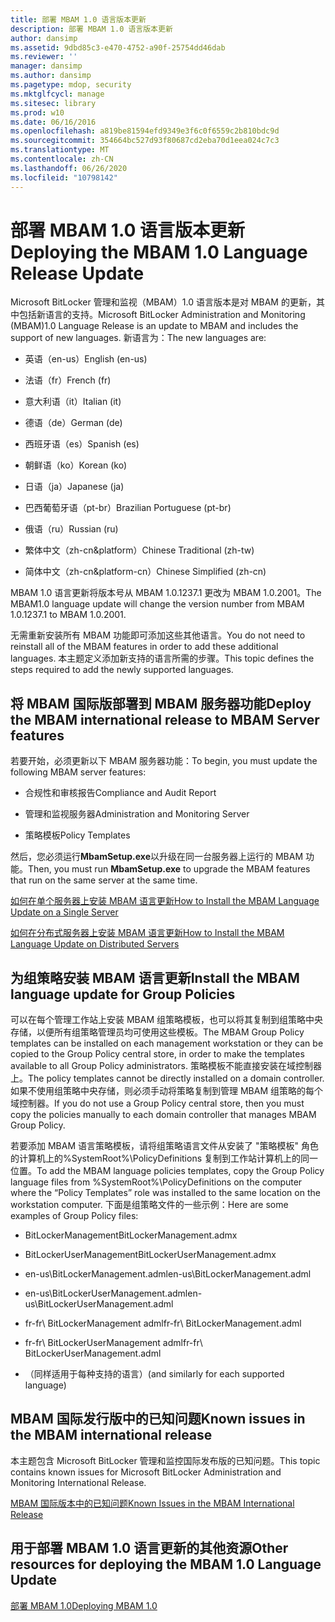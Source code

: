 ```yaml
---
title: 部署 MBAM 1.0 语言版本更新
description: 部署 MBAM 1.0 语言版本更新
author: dansimp
ms.assetid: 9dbd85c3-e470-4752-a90f-25754dd46dab
ms.reviewer: ''
manager: dansimp
ms.author: dansimp
ms.pagetype: mdop, security
ms.mktglfcycl: manage
ms.sitesec: library
ms.prod: w10
ms.date: 06/16/2016
ms.openlocfilehash: a819be81594efd9349e3f6c0f6559c2b810bdc9d
ms.sourcegitcommit: 354664bc527d93f80687cd2eba70d1eea024c7c3
ms.translationtype: MT
ms.contentlocale: zh-CN
ms.lasthandoff: 06/26/2020
ms.locfileid: "10798142"
---
```

# <span data-ttu-id="1ca19-103">部署 MBAM 1.0 语言版本更新</span><span class="sxs-lookup"><span data-stu-id="1ca19-103">Deploying the MBAM 1.0 Language Release Update</span></span>


<span data-ttu-id="1ca19-104">Microsoft BitLocker 管理和监视（MBAM）1.0 语言版本是对 MBAM 的更新，其中包括新语言的支持。</span><span class="sxs-lookup"><span data-stu-id="1ca19-104">Microsoft BitLocker Administration and Monitoring (MBAM)1.0 Language Release is an update to MBAM and includes the support of new languages.</span></span> <span data-ttu-id="1ca19-105">新语言为：</span><span class="sxs-lookup"><span data-stu-id="1ca19-105">The new languages are:</span></span>

-   <span data-ttu-id="1ca19-106">英语（en-us）</span><span class="sxs-lookup"><span data-stu-id="1ca19-106">English (en-us)</span></span>

-   <span data-ttu-id="1ca19-107">法语（fr）</span><span class="sxs-lookup"><span data-stu-id="1ca19-107">French (fr)</span></span>

-   <span data-ttu-id="1ca19-108">意大利语（it）</span><span class="sxs-lookup"><span data-stu-id="1ca19-108">Italian (it)</span></span>

-   <span data-ttu-id="1ca19-109">德语（de）</span><span class="sxs-lookup"><span data-stu-id="1ca19-109">German (de)</span></span>

-   <span data-ttu-id="1ca19-110">西班牙语（es）</span><span class="sxs-lookup"><span data-stu-id="1ca19-110">Spanish (es)</span></span>

-   <span data-ttu-id="1ca19-111">朝鲜语（ko）</span><span class="sxs-lookup"><span data-stu-id="1ca19-111">Korean (ko)</span></span>

-   <span data-ttu-id="1ca19-112">日语（ja）</span><span class="sxs-lookup"><span data-stu-id="1ca19-112">Japanese (ja)</span></span>

-   <span data-ttu-id="1ca19-113">巴西葡萄牙语（pt-br）</span><span class="sxs-lookup"><span data-stu-id="1ca19-113">Brazilian Portuguese (pt-br)</span></span>

-   <span data-ttu-id="1ca19-114">俄语（ru）</span><span class="sxs-lookup"><span data-stu-id="1ca19-114">Russian (ru)</span></span>

-   <span data-ttu-id="1ca19-115">繁体中文（zh-cn&platform）</span><span class="sxs-lookup"><span data-stu-id="1ca19-115">Chinese Traditional (zh-tw)</span></span>

-   <span data-ttu-id="1ca19-116">简体中文（zh-cn&platform-cn）</span><span class="sxs-lookup"><span data-stu-id="1ca19-116">Chinese Simplified (zh-cn)</span></span>

<span data-ttu-id="1ca19-117">MBAM 1.0 语言更新将版本号从 MBAM 1.0.1237.1 更改为 MBAM 1.0.2001。</span><span class="sxs-lookup"><span data-stu-id="1ca19-117">The MBAM1.0 language update will change the version number from MBAM 1.0.1237.1 to MBAM 1.0.2001.</span></span>

<span data-ttu-id="1ca19-118">无需重新安装所有 MBAM 功能即可添加这些其他语言。</span><span class="sxs-lookup"><span data-stu-id="1ca19-118">You do not need to reinstall all of the MBAM features in order to add these additional languages.</span></span> <span data-ttu-id="1ca19-119">本主题定义添加新支持的语言所需的步骤。</span><span class="sxs-lookup"><span data-stu-id="1ca19-119">This topic defines the steps required to add the newly supported languages.</span></span>

## <span data-ttu-id="1ca19-120">将 MBAM 国际版部署到 MBAM 服务器功能</span><span class="sxs-lookup"><span data-stu-id="1ca19-120">Deploy the MBAM international release to MBAM Server features</span></span>


<span data-ttu-id="1ca19-121">若要开始，必须更新以下 MBAM 服务器功能：</span><span class="sxs-lookup"><span data-stu-id="1ca19-121">To begin, you must update the following MBAM server features:</span></span>

-   <span data-ttu-id="1ca19-122">合规性和审核报告</span><span class="sxs-lookup"><span data-stu-id="1ca19-122">Compliance and Audit Report</span></span>

-   <span data-ttu-id="1ca19-123">管理和监视服务器</span><span class="sxs-lookup"><span data-stu-id="1ca19-123">Administration and Monitoring Server</span></span>

-   <span data-ttu-id="1ca19-124">策略模板</span><span class="sxs-lookup"><span data-stu-id="1ca19-124">Policy Templates</span></span>

<span data-ttu-id="1ca19-125">然后，您必须运行**MbamSetup.exe**以升级在同一台服务器上运行的 MBAM 功能。</span><span class="sxs-lookup"><span data-stu-id="1ca19-125">Then, you must run **MbamSetup.exe** to upgrade the MBAM features that run on the same server at the same time.</span></span>

[<span data-ttu-id="1ca19-126">如何在单个服务器上安装 MBAM 语言更新</span><span class="sxs-lookup"><span data-stu-id="1ca19-126">How to Install the MBAM Language Update on a Single Server</span></span>](how-to-install-the-mbam-language-update-on-a-single-server-mbam-1.md)

[<span data-ttu-id="1ca19-127">如何在分布式服务器上安装 MBAM 语言更新</span><span class="sxs-lookup"><span data-stu-id="1ca19-127">How to Install the MBAM Language Update on Distributed Servers</span></span>](how-to-install-the-mbam-language-update-on-distributed-servers-mbam-1.md)

## <span data-ttu-id="1ca19-128">为组策略安装 MBAM 语言更新</span><span class="sxs-lookup"><span data-stu-id="1ca19-128">Install the MBAM language update for Group Policies</span></span>


<span data-ttu-id="1ca19-129">可以在每个管理工作站上安装 MBAM 组策略模板，也可以将其复制到组策略中央存储，以便所有组策略管理员均可使用这些模板。</span><span class="sxs-lookup"><span data-stu-id="1ca19-129">The MBAM Group Policy templates can be installed on each management workstation or they can be copied to the Group Policy central store, in order to make the templates available to all Group Policy administrators.</span></span> <span data-ttu-id="1ca19-130">策略模板不能直接安装在域控制器上。</span><span class="sxs-lookup"><span data-stu-id="1ca19-130">The policy templates cannot be directly installed on a domain controller.</span></span> <span data-ttu-id="1ca19-131">如果不使用组策略中央存储，则必须手动将策略复制到管理 MBAM 组策略的每个域控制器。</span><span class="sxs-lookup"><span data-stu-id="1ca19-131">If you do not use a Group Policy central store, then you must copy the policies manually to each domain controller that manages MBAM Group Policy.</span></span>

<span data-ttu-id="1ca19-132">若要添加 MBAM 语言策略模板，请将组策略语言文件从安装了 "策略模板" 角色的计算机上的%SystemRoot%\\PolicyDefinitions 复制到工作站计算机上的同一位置。</span><span class="sxs-lookup"><span data-stu-id="1ca19-132">To add the MBAM language policies templates, copy the Group Policy language files from %SystemRoot%\\PolicyDefinitions on the computer where the “Policy Templates” role was installed to the same location on the workstation computer.</span></span> <span data-ttu-id="1ca19-133">下面是组策略文件的一些示例：</span><span class="sxs-lookup"><span data-stu-id="1ca19-133">Here are some examples of Group Policy files:</span></span>

-   <span data-ttu-id="1ca19-134">BitLockerManagement</span><span class="sxs-lookup"><span data-stu-id="1ca19-134">BitLockerManagement.admx</span></span>

-   <span data-ttu-id="1ca19-135">BitLockerUserManagement</span><span class="sxs-lookup"><span data-stu-id="1ca19-135">BitLockerUserManagement.admx</span></span>

-   <span data-ttu-id="1ca19-136">en-us\\BitLockerManagement.adml</span><span class="sxs-lookup"><span data-stu-id="1ca19-136">en-us\\BitLockerManagement.adml</span></span>

-   <span data-ttu-id="1ca19-137">en-us\\BitLockerUserManagement.adml</span><span class="sxs-lookup"><span data-stu-id="1ca19-137">en-us\\BitLockerUserManagement.adml</span></span>

-   <span data-ttu-id="1ca19-138">fr-fr\\ BitLockerManagement adml</span><span class="sxs-lookup"><span data-stu-id="1ca19-138">fr-fr\\ BitLockerManagement.adml</span></span>

-   <span data-ttu-id="1ca19-139">fr-fr\\ BitLockerUserManagement adml</span><span class="sxs-lookup"><span data-stu-id="1ca19-139">fr-fr\\ BitLockerUserManagement.adml</span></span>

-   <span data-ttu-id="1ca19-140">（同样适用于每种支持的语言）</span><span class="sxs-lookup"><span data-stu-id="1ca19-140">(and similarly for each supported language)</span></span>

## <span data-ttu-id="1ca19-141">MBAM 国际发行版中的已知问题</span><span class="sxs-lookup"><span data-stu-id="1ca19-141">Known issues in the MBAM international release</span></span>


<span data-ttu-id="1ca19-142">本主题包含 Microsoft BitLocker 管理和监控国际发布版的已知问题。</span><span class="sxs-lookup"><span data-stu-id="1ca19-142">This topic contains known issues for Microsoft BitLocker Administration and Monitoring International Release.</span></span>

[<span data-ttu-id="1ca19-143">MBAM 国际版本中的已知问题</span><span class="sxs-lookup"><span data-stu-id="1ca19-143">Known Issues in the MBAM International Release</span></span>](known-issues-in-the-mbam-international-release-mbam-1.md)

## <span data-ttu-id="1ca19-144">用于部署 MBAM 1.0 语言更新的其他资源</span><span class="sxs-lookup"><span data-stu-id="1ca19-144">Other resources for deploying the MBAM 1.0 Language Update</span></span>


[<span data-ttu-id="1ca19-145">部署 MBAM 1.0</span><span class="sxs-lookup"><span data-stu-id="1ca19-145">Deploying MBAM 1.0</span></span>](deploying-mbam-10.md)

 

 





